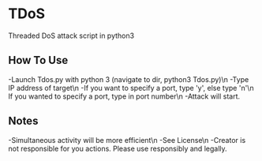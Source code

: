 # TDoS
Threaded DoS attack script in python3
## How To Use
-Launch Tdos.py with python 3 (navigate to dir, python3 Tdos.py)\n
-Type IP address of target\n
-If you want to specify a port, type 'y', else type 'n'\n
    If you wanted to specify a port, type in port number\n
-Attack will start.
## Notes
-Simultaneous activity will be more efficient\n
-See License\n
-Creator is not responsible for you actions. Please use responsibly and legally.
